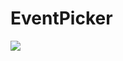 # EventPicker
<a href="https://imggmi.com" target="_blank"><img src="https://cdn1.imggmi.com/uploads/2019/9/2/53404a050e1e49428fc6d98b26733617-full.png" border="0"/></a>
